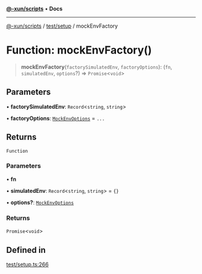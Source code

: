 [**@-xun/scripts**](../../../README.md) • **Docs**

***

[@-xun/scripts](../../../README.md) / [test/setup](../README.md) / mockEnvFactory

# Function: mockEnvFactory()

> **mockEnvFactory**(`factorySimulatedEnv`, `factoryOptions`): (`fn`, `simulatedEnv`, `options`?) => `Promise`\<`void`\>

## Parameters

• **factorySimulatedEnv**: `Record`\<`string`, `string`\>

• **factoryOptions**: [`MockEnvOptions`](../type-aliases/MockEnvOptions.md) = `...`

## Returns

`Function`

### Parameters

• **fn**

• **simulatedEnv**: `Record`\<`string`, `string`\> = `{}`

• **options?**: [`MockEnvOptions`](../type-aliases/MockEnvOptions.md)

### Returns

`Promise`\<`void`\>

## Defined in

[test/setup.ts:266](https://github.com/Xunnamius/xscripts/blob/326b67f320920677552b3ade3981268ca8a3447c/test/setup.ts#L266)
